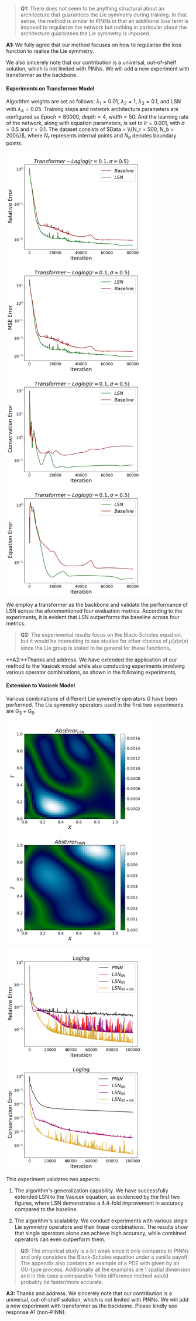 >**Q1:**  There does not seem to be anything structural about an architecture that guarantees the Lie symmetry during training. In that sense, the method is similar to PINNs in that an additional loss term is imposed to regularize the network but nothing in particular about the architecture guarantees the Lie symmetry is imposed.

**A1:** We fully agree that our method focuses on how to regularise the loss function to realise the Lie symmetry. 

We also sincerely note that our contribution is a universal, out-of-shelf solution, which is not limited with PINNs. We will add a new experiment with transformer as the backbone. 

#### Experiments on Transformer Model

Algorithm weights are set as follows: $\lambda_1 = 0.01$, $\lambda_2 = 1$, $\lambda_3 = 0.1$, and LSN with $\lambda_4 = 0.05$. Training steps and network architecture parameters are configured as $Epoch = 80000$, $depth = 4$, $width = 50$.  And the learning rate of the network, along with equation parameters, is set to $lr = 0.001$, with $\sigma = 0.5$ and $r = 0.1$. The dataset consists of $Data = \\{N_r = 500, N_b = 200\\}$, where $N_r$ represents internal points and $N_b$ denotes boundary points.



<img src=https://github.com/Anonymous3244/LSN/blob/main/Figure/transformer/rel.png width=400 height=300 /><img src=https://github.com/Anonymous3244/LSN/blob/main/Figure/transformer/mse.png width=400 height=300 /><img src=https://github.com/Anonymous3244/LSN/blob/main/Figure/transformer/con.png width=400 height=300 /><img src=https://github.com/Anonymous3244/LSN/blob/main/Figure/transformer/eq.png width=400 height=300 />

We employ a transformer as the backbone and validate the performance of LSN across the aforementioned four evaluation metrics. According to the experiments, it is evident that LSN outperforms the baseline across four metrics.

>**Q2:** The experimental results focus on the Black-Scholes equation, but it would be interesting to see studies for other choices of $\mu(x)\sigma(x)$ since the Lie group is stated to be general for these functions。

**A2:**Thanks and address. We have extended the application of our method to the Vasicek model while also conducting experiments involving various operator combinations, as shown in the following experiments,


#### Extension to Vasicek Model

Various combinations of different Lie symmetry operators $G$ have been performed. The Lie symmetry operators used in the first two experiments are  $G_3+G_6$.

<img src=https://github.com/Anonymous3244/LSN/blob/main/Figure/Vasicek/Figure_4.png width=400 height=300 /><img src=https://github.com/Anonymous3244/LSN/blob/main/Figure/Vasicek/Figure_5.png width=400 height=300 />

<img src=https://github.com/Anonymous3244/LSN/blob/main/Figure/Vasicek/nG_Figure_6.png width=400 height=300 /><img src=https://github.com/Anonymous3244/LSN/blob/main/Figure/Vasicek/nG_Figure_10.png width=400 height=300 />


This experiment validates two aspects:

1. The algorithm's generalization capability. We have successfully extended LSN to the Vasicek equation, as evidenced by the first two figures, where LSN demonstrates a 4.4-fold improvement in accuracy compared to the baseline.

2. The algorithm's scalability. We conduct experiments with various single Lie symmetry operators and their linear combinations. The results show that single operators alone can achieve high accuracy, while combined operators can even outperform them.

>**Q3:**  The empirical study is a bit weak since it only compares to PINNs and only considers the Black-Scholes equation under a vanilla payoff. The appendix also contains an example of a PDE with given by an OU-type process. Additionally all the examples are 1 spatial dimension and in this case a comparable finite difference method would probably be faster/more accurate.

**A3:** Thanks and address. We sincerely note that our contribution is a universal, out-of-shelf solution, which is not limited with PINNs. We will add a new experiment with transformer as the backbone.   Please kindly see response A1 (non-PINN).




